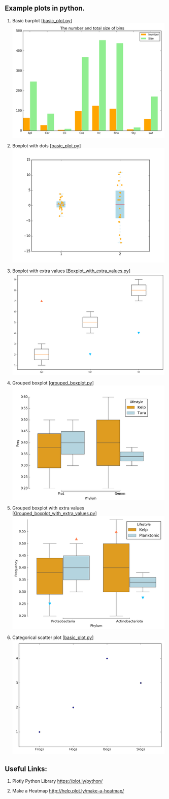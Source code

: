 
Example plots in python.
------


1. Basic barplot [[basic_plot.py](basic_plot.py)]
   ![basic_barplot](basic_barplot.png)


1. Boxplot with dots [[basic_plot.py](basic_plot.py)]
   ![boxplot_with_dots.png](boxplot_with_dots.png)


1. Boxplot with extra values [[Boxplot_with_extra_values.py](Boxplot_with_extra_values.py)]
   ![Boxplot_with_extra_values.png](Boxplot_with_extra_values.png)


1. Grouped boxplot [[grouped_boxplot.py](grouped_boxplot.py)]
   ![grouped_boxplot.png](grouped_boxplot.png)


1. Grouped boxplot with extra values [[Grouped_boxplot_with_extra_values.py](Grouped_boxplot_with_extra_values.py)]
   ![Grouped_boxplot_with_extra_values.png](Grouped_boxplot_with_extra_values.png)


1. Categorical scatter plot [[basic_plot.py](basic_plot.py)]
   ![categorical_scatter_plot.png](categorical_scatter_plot.png)


Useful Links:
------

1. Plotly Python Library
https://plot.ly/python/

2. Make a Heatmap
http://help.plot.ly/make-a-heatmap/
